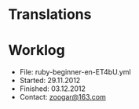 Translations
============

# Worklog

* File: ruby-beginner-en-ET4bU.yml
* Started: 29.11.2012
* Finished: 03.12.2012
* Contact: zoogar@163.com

